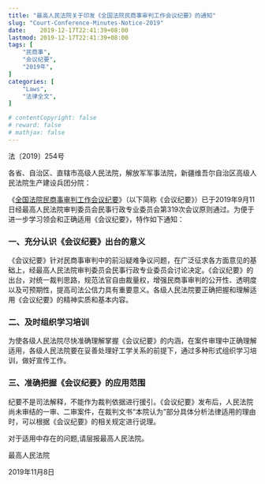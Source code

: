 ```yaml
---
title: "最高人民法院关于印发《全国法院民商事审判工作会议纪要》的通知"
slug: "Court-Conference-Minutes-Notice-2019"
date:    2019-12-17T22:41:39+08:00
lastmod: 2019-12-17T22:41:39+08:00
tags: [
    "民商事",
    "会议纪要",
    "2019年",
]
categories: [
    "Laws",
    "法律全文",
]

# contentCopyright: false
# reward: false
# mathjax: false
---
```


法〔2019〕254号

各省、自治区、直辖市高级人民法院，解放军军事法院，新疆维吾尔自治区高级人民法院生产建设兵团分院：

《[全国法院民商事审判工作会议纪要](/post/court-conference-minutes-2019)》（以下简称《会议纪要》）已于2019年9月11日经最高人民法院审判委员会民事行政专业委员会第319次会议原则通过。为便于进一步学习领会和正确适用《会议纪要》，特作如下通知：<!--more-->

### 一、充分认识《会议纪要》出台的意义

《会议纪要》针对民商事审判中的前沿疑难争议问题，在广泛征求各方面意见的基础上，经最高人民法院审判委员会民事行政专业委员会讨论决定。《会议纪要》的出台，对统一裁判思路，规范法官自由裁量权，增强民商事审判的公开性、透明度以及可预期性，提高司法公信力具有重要意义。各级人民法院要正确把握和理解适用《会议纪要》的精神实质和基本内容。

### 二、及时组织学习培训

为使各级人民法院尽快准确理解掌握《会议纪要》的内涵，在案件审理中正确理解适用，各级人民法院要在妥善处理好工学关系的前提下，通过多种形式组织学习培训，做好宣传工作。

### 三、准确把握《会议纪要》的应用范围

纪要不是司法解释，不能作为裁判依据进行援引。《会议纪要》发布后，人民法院尚未审结的一审、二审案件，在裁判文书“本院认为”部分具体分析法律适用的理由时，可以根据《会议纪要》的相关规定进行说理。

对于适用中存在的问题,请层报最高人民法院。

最高人民法院

2019年11月8日